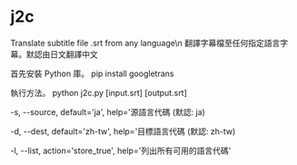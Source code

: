 # j2c
Translate subtitle file .srt from any language\n
翻譯字幕檔至任何指定語言字幕。默認由日文翻譯中文

首先安裝 Python 庫。
pip install googletrans

執行方法。
python j2c.py [input.srt] [output.srt]

-s, --source, default='ja', help='源語言代碼 (默認: ja)

-d, --dest, default='zh-tw', help='目標語言代碼 (默認: zh-tw)

-l, --list, action='store_true', help='列出所有可用的語言代碼'
